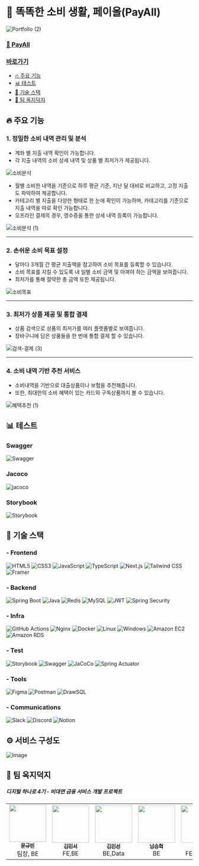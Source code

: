 # 💸 똑똑한 소비 생활, 페이올(PayAll)

![PortfolIo (2)](https://github.com/user-attachments/assets/eeaefaf8-c84d-4372-815e-720c725505e2)

### <span><a href="payall.topician.com" />🔗 PayAll</span>

### 바로가기
- [🔥 주요 기능](#-주요-기능)
- [📊 테스트](#-테스트)
- [🚀 기술 스택](#-기술-스택)
- [🐤 팀 옥지덕지](#-팀-옥지덕지)



## 🔥 주요 기능
     
### 1. 정밀한 소비 내역 관리 및 분석
- 계좌 별 지출 내역 확인이 가능합니다.
- 각 지출 내역의 소비 상세 내역 및 상품 별 최저가가 제공됩니다.

![소비분석](https://github.com/user-attachments/assets/9115e609-80af-49a3-babf-a700587fa29d)

- 월별 소비한 내역을 기준으로 하루 평균 기준, 지난 달 대비로 비교하고, 고정 지출도 파악하여 제공합니다.
- 카테고리 별 지출을 다양한 형태로 한 눈에 확인이 가능하며, 카테고리를 기준으로 지출 내역을 따로 확인 가능합니다.
- 오프라인 결제의 경우, 영수증을 통한 상세 내역 등록이 가능합니다.

![소비분석 (1)](https://github.com/user-attachments/assets/e3ae0348-2248-4e71-833e-4a8e70e24f77)

<hr />

### 2. 손쉬운 소비 목표 설정

- 달마다 3개월 간 평균 지출액을 참고하여 소비 목표를 등록할 수 있습니다.
- 소비 목표를 지킬 수 있도록 내 일별 소비 금액 및 아껴야 하는 금액을 보여줍니다.
- 최저가를 통해 절약한 총 금액 또한 제공됩니다.

![소비목표](https://github.com/user-attachments/assets/6c3d8181-0771-44f3-8648-ed4fbcc4f5fd)

<hr />

### 3. 최저가 상품 제공 및 통합 결제

- 상품 검색으로 상품의 최저가를 여러 플랫폼별로 보여줍니다.
- 장바구니에 담은 상품들을 한 번에 통합 결제 할 수 있습니다.

![검색-결제 (3)](https://github.com/user-attachments/assets/9eec8330-67c8-49b4-9a0f-83100ff896ae)

<hr />

### 4. 소비 내역 기반 추천 서비스

- 소비내역을 기반으로 대출상품이나 보험을 추천해줍니다.
- 또한, 최대한의 소비 혜택이 있는 카드와 구독상품까지 볼 수 있습니다.

![혜택추천 (1)](https://github.com/user-attachments/assets/9b73776c-f99b-475e-ae19-2b8731e72489)

## 📊 테스트

### Swagger
![Swagger](https://github.com/user-attachments/assets/c5fa5515-8aa3-452f-9643-b12504a9d32b)

### Jacoco
![jacoco](https://github.com/user-attachments/assets/132d3886-3a61-4ef5-8bf2-9fc2529f6546)

### Storybook
![Storybook](https://github.com/user-attachments/assets/00041d7e-1833-4a61-a6ac-11f046d4abb6)


## 🚀 기술 스택

### - Frontend

![HTML5](https://img.shields.io/badge/HTML5-E34F26?style=flat-square&logo=html5&logoColor=white) 
![CSS3](https://img.shields.io/badge/CSS3-1572B6?style=flat-square&logo=css3&logoColor=white) 
![JavaScript](https://img.shields.io/badge/JavaScript-F7DF1E?style=flat-square&logo=javascript&logoColor=black) 
![TypeScript](https://img.shields.io/badge/TypeScript-3178C6?style=flat-square&logo=typescript&logoColor=white) 
![Next.js](https://img.shields.io/badge/Next.js-000000?style=flat-square&logo=next.js&logoColor=white) 
![Tailwind CSS](https://img.shields.io/badge/TailwindCSS-06B6D4?style=flat-square&logo=tailwindcss&logoColor=white) 
![Framer](https://img.shields.io/badge/Framer-black?style=flat-square&logo=framer&logoColor=blue)

### - Backend
     
![Spring Boot](https://img.shields.io/badge/Spring_Boot-6DB33F?style=flat-square&logo=springboot&logoColor=white) 
![Java](https://img.shields.io/badge/Java-007396?style=flat-square&logo=java&logoColor=white) 
![Redis](https://img.shields.io/badge/Redis-DC382D?style=flat-square&logo=redis&logoColor=white) 
![MySQL](https://img.shields.io/badge/MySQL-4479A1?style=flat-square&logo=mysql&logoColor=white) 
![JWT](https://img.shields.io/badge/json%20web%20tokens-323330?style=flat-square&logo=json-web-tokens&logoColor=pink)
![Spring Security](https://img.shields.io/badge/Spring_Security-6DB33F?style=flat-square&logo=Spring-Security&logoColor=white)

### - Infra
      
![GitHub Actions](https://img.shields.io/badge/GitHub_Actions-2088FF?style=flat-square&logo=githubactions&logoColor=white) 
![Nginx](https://img.shields.io/badge/Nginx-009639?style=flat-square&logo=nginx&logoColor=white) 
![Docker](https://img.shields.io/badge/Docker-2496ED?style=flat-square&logo=docker&logoColor=white) 
![Linux](https://img.shields.io/badge/Linux-FCC624?style=flat-square&logo=linux&logoColor=black)
![Windows](https://img.shields.io/badge/Windows-0078D6?style=flat-square&logo=windows&logoColor=white)
![Amazon EC2](https://img.shields.io/badge/Amazon_EC2-F8991D?style=flat-square&logo=amazonec2&logoColor=white) 
![Amazon RDS](https://img.shields.io/badge/Amazon_RDS-527FFF?style=flat-square&logo=amazonrds&logoColor=white)  

### - Test
 
![Storybook](https://img.shields.io/badge/Storybook-FF4785?style=flat-square&logo=storybook&logoColor=white) 
![Swagger](https://img.shields.io/badge/Swagger-85EA2D?style=flat-square&logo=swagger&logoColor=white)
![JaCoCo](https://img.shields.io/badge/JaCoCo-FF7F00?style=flat-square&logo=codecov&logoColor=white) 
![Spring Actuator](https://img.shields.io/badge/Spring_Actuator-6DB33F?style=flat-square&logo=spring&logoColor=white) 

### - Tools
![Figma](https://img.shields.io/badge/Figma-F24E1E?style=flat-square&logo=figma&logoColor=white)
![Postman](https://img.shields.io/badge/Postman-FF6C37?style=flat-square&logo=postman&logoColor=white)
![DrawSQL](https://img.shields.io/badge/DrawSQL-FF5733?style=flat-square&logo=databricks&logoColor=white)  

### - Communications
![Slack](https://img.shields.io/badge/Slack-4A154B?style=flat-square&logo=slack&logoColor=white)
![Discord](https://img.shields.io/badge/Discord-7289DA?style=flat-square&logo=discord&logoColor=white)
![Notion](https://img.shields.io/badge/Notion-000000?style=flat-square&logo=notion&logoColor=white) 

## ⚙️ 서비스 구성도

![Image](https://github.com/user-attachments/assets/4905a024-a942-46f5-8c7b-0aec10128373)


## 🐤 팀 옥지덕지

##### 디지털 하나로 4기 - 비대면 금융 서비스 개발 프로젝트
<table>
  <tbody>
    <tr>
      <td align="center"><a href="https://github.com/somea82"><img src="https://avatars.githubusercontent.com/u/97287973?v=4" width="100px;" alt=""/><br /><sub><b> 문규빈 </b></sub></a><br />팀장, BE<br /></td>
    <td align="center"><a href="https://github.com/Min-swo"><img src="https://avatars.githubusercontent.com/u/80453129?v=4" width="100px;" alt=""/><br /><sub><b> 김민서 </b></sub></a><br />FE,BE<br /></td>
<td align="center"><a href="https://github.com/insun-k"><img src="https://avatars.githubusercontent.com/u/81949359?v=4" width="100px;" alt=""/><br /><sub><b> 김인선 </b></sub></a><br />BE,Data<br /></td>
<td align="center"><a href="https://github.com/laputa-n"><img src="https://avatars.githubusercontent.com/u/128452330?v=4" width="100px;" alt=""/><br /><sub><b> 남승혁 </b></sub></a><br />BE<br /></td>
<td align="center"><a href="https://github.com/hhbb0081"><img src="https://avatars.githubusercontent.com/u/102276917?v=4" width="100px;" alt=""/><br /><sub><b> 문해빈 </b></sub></a><br />FE,Design<br /></td>
<td align="center"><a href="https://github.com/Sionparadox"><img src="https://avatars.githubusercontent.com/u/99112680?v=4" width="100px;" alt=""/><br /><sub><b> 박시온 </b></sub></a><br />FE,INFRA<br /></td>
<td align="center"><a href="https://github.com/GyuhoTiger"><img src="https://avatars.githubusercontent.com/u/177179409?v=4" width="100px;" alt=""/><br /><sub><b> 이규호 </b></sub></a><br />BE<br /></td>
    </tr>
  </tbody>
</table>
